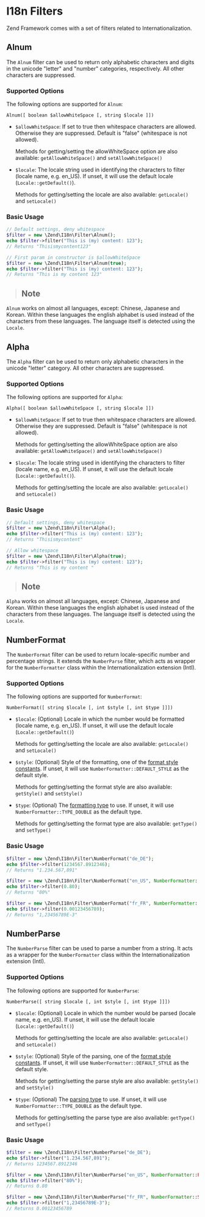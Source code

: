 # I18n Filters

Zend Framework comes with a set of filters related to Internationalization.

## Alnum

The `Alnum` filter can be used to return only alphabetic characters and digits in the unicode
"letter" and "number" categories, respectively. All other characters are suppressed.

### Supported Options

The following options are supported for `Alnum`:

`Alnum([ boolean $allowWhiteSpace [, string $locale ]])`

- `$allowWhiteSpace`: If set to true then whitespace characters are allowed. Otherwise they are
suppressed. Default is "false" (whitespace is not allowed).

    Methods for getting/setting the allowWhiteSpace option are also available:
`getAllowWhiteSpace()` and `setAllowWhiteSpace()`

- `$locale`: The locale string used in identifying the characters to filter (locale name, e.g.
en\_US). If unset, it will use the default locale (`Locale::getDefault()`).

    Methods for getting/setting the locale are also available: `getLocale()` and `setLocale()`

### Basic Usage

```php
// Default settings, deny whitespace
$filter = new \Zend\I18n\Filter\Alnum();
echo $filter->filter("This is (my) content: 123");
// Returns "Thisismycontent123"

// First param in constructor is $allowWhiteSpace
$filter = new \Zend\I18n\Filter\Alnum(true);
echo $filter->filter("This is (my) content: 123");
// Returns "This is my content 123"
```

> ## Note
`Alnum` works on almost all languages, except: Chinese, Japanese and Korean. Within these languages
the english alphabet is used instead of the characters from these languages. The language itself is
detected using the `Locale`.

## Alpha

The `Alpha` filter can be used to return only alphabetic characters in the unicode "letter"
category. All other characters are suppressed.

### Supported Options

The following options are supported for `Alpha`:

`Alpha([ boolean $allowWhiteSpace [, string $locale ]])`

- `$allowWhiteSpace`: If set to true then whitespace characters are allowed. Otherwise they are
suppressed. Default is "false" (whitespace is not allowed).

    Methods for getting/setting the allowWhiteSpace option are also available:
`getAllowWhiteSpace()` and `setAllowWhiteSpace()`

- `$locale`: The locale string used in identifying the characters to filter (locale name, e.g.
en\_US). If unset, it will use the default locale (`Locale::getDefault()`).

    Methods for getting/setting the locale are also available: `getLocale()` and `setLocale()`

### Basic Usage

```php
// Default settings, deny whitespace
$filter = new \Zend\I18n\Filter\Alpha();
echo $filter->filter("This is (my) content: 123");
// Returns "Thisismycontent"

// Allow whitespace
$filter = new \Zend\I18n\Filter\Alpha(true);
echo $filter->filter("This is (my) content: 123");
// Returns "This is my content "
```

> ## Note
`Alpha` works on almost all languages, except: Chinese, Japanese and Korean. Within these languages
the english alphabet is used instead of the characters from these languages. The language itself is
detected using the `Locale`.

## NumberFormat

The `NumberFormat` filter can be used to return locale-specific number and percentage strings. It
extends the `NumberParse` filter, which acts as wrapper for the `NumberFormatter` class within the
Internationalization extension (Intl).

### Supported Options

The following options are supported for `NumberFormat`:

`NumberFormat([ string $locale [, int $style [, int $type ]]])`

- `$locale`: (Optional) Locale in which the number would be formatted (locale name, e.g. en\_US). If
unset, it will use the default locale (`Locale::getDefault()`)

    Methods for getting/setting the locale are also available: `getLocale()` and `setLocale()`

- `$style`: (Optional) Style of the formatting, one of the [format style
constants](http://www.php.net/manual/class.numberformatter.php#intl.numberformatter-constants.unumberformatstyle).
If unset, it will use `NumberFormatter::DEFAULT_STYLE` as the default style.

    Methods for getting/setting the format style are also available: `getStyle()` and `setStyle()`

- `$type`: (Optional) The [formatting
type](http://www.php.net/manual/class.numberformatter.php#intl.numberformatter-constants.types) to
use. If unset, it will use `NumberFormatter::TYPE_DOUBLE` as the default type.

    Methods for getting/setting the format type are also available: `getType()` and `setType()`

### Basic Usage

```php
$filter = new \Zend\I18n\Filter\NumberFormat("de_DE");
echo $filter->filter(1234567.8912346);
// Returns "1.234.567,891"

$filter = new \Zend\I18n\Filter\NumberFormat("en_US", NumberFormatter::PERCENT);
echo $filter->filter(0.80);
// Returns "80%"

$filter = new \Zend\I18n\Filter\NumberFormat("fr_FR", NumberFormatter::SCIENTIFIC);
echo $filter->filter(0.00123456789);
// Returns "1,23456789E-3"
```

## NumberParse

The `NumberParse` filter can be used to parse a number from a string. It acts as a wrapper for the
`NumberFormatter` class within the Internationalization extension (Intl).

### Supported Options

The following options are supported for `NumberParse`:

`NumberParse([ string $locale [, int $style [, int $type ]]])`

- `$locale`: (Optional) Locale in which the number would be parsed (locale name, e.g. en\_US). If
unset, it will use the default locale (`Locale::getDefault()`)

    Methods for getting/setting the locale are also available: `getLocale()` and `setLocale()`

- `$style`: (Optional) Style of the parsing, one of the [format style
constants](http://www.php.net/manual/class.numberformatter.php#intl.numberformatter-constants.unumberformatstyle).
If unset, it will use `NumberFormatter::DEFAULT_STYLE` as the default style.

    Methods for getting/setting the parse style are also available: `getStyle()` and `setStyle()`

- `$type`: (Optional) The [parsing
type](http://www.php.net/manual/class.numberformatter.php#intl.numberformatter-constants.types) to
use. If unset, it will use `NumberFormatter::TYPE_DOUBLE` as the default type.

    Methods for getting/setting the parse type are also available: `getType()` and `setType()`

### Basic Usage

```php
$filter = new \Zend\I18n\Filter\NumberParse("de_DE");
echo $filter->filter("1.234.567,891");
// Returns 1234567.8912346

$filter = new \Zend\I18n\Filter\NumberParse("en_US", NumberFormatter::PERCENT);
echo $filter->filter("80%");
// Returns 0.80

$filter = new \Zend\I18n\Filter\NumberParse("fr_FR", NumberFormatter::SCIENTIFIC);
echo $filter->filter("1,23456789E-3");
// Returns 0.00123456789
```

